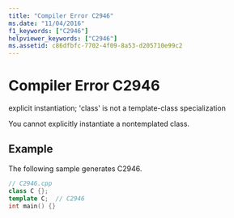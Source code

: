 ```yaml
---
title: "Compiler Error C2946"
ms.date: "11/04/2016"
f1_keywords: ["C2946"]
helpviewer_keywords: ["C2946"]
ms.assetid: c86dfbfc-7702-4f09-8a53-d205710e99c2
---
```

# Compiler Error C2946

explicit instantiation; 'class' is not a template-class specialization

You cannot explicitly instantiate a nontemplated class.

## Example

The following sample generates C2946.

```cpp
// C2946.cpp
class C {};
template C;  // C2946
int main() {}
```

